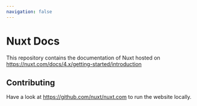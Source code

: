 ```yaml
---
navigation: false
---
```


# Nuxt Docs

This repository contains the documentation of Nuxt hosted on <https://nuxt.com/docs/4.x/getting-started/introduction>

## Contributing

Have a look at <https://github.com/nuxt/nuxt.com> to run the website locally.

